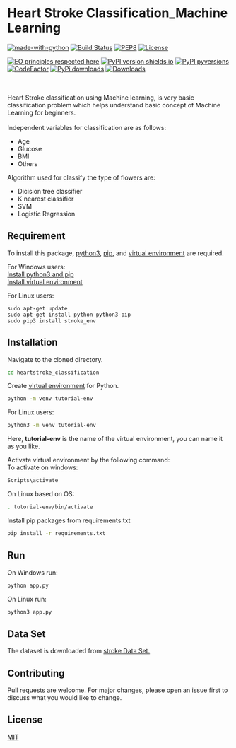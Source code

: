 # Heart Stroke Classification_Machine Learning

[![made-with-python](https://img.shields.io/badge/Made%20with-Python-1f425f.svg)](https://www.python.org/)
[![Build Status](https://travis-ci.org/upymake/enforce-pep8.svg?branch=master)](https://travis-ci.org/upymake/enforce-pep8)
[![PEP8](https://img.shields.io/badge/code%20style-pep8-green.svg)](https://www.python.org/dev/peps/pep-0008/)
[![License](https://img.shields.io/badge/license-MIT-green.svg)](LICENSE.md)  

[![EO principles respected here](https://www.elegantobjects.org/badge.svg)](https://www.elegantobjects.org)
[![PyPI version shields.io](https://img.shields.io/pypi/v/enforce-pep8.svg)](https://pypi.python.org/pypi/enforce-pep8/)
[![PyPI pyversions](https://img.shields.io/pypi/pyversions/enforce-pep8.svg)](https://pypi.python.org/pypi/enforce-pep8/)
[![CodeFactor](https://www.codefactor.io/repository/github/upymake/enforce-pep8/badge)](https://www.codefactor.io/repository/github/upymake/enforce-pep8)
[![PyPi downloads](https://img.shields.io/pypi/dm/enforce-pep8.svg)](https://pypi.python.org/pypi/enforce-pep8)
[![Downloads](https://pepy.tech/badge/enforce-pep8)](https://pepy.tech/project/enforce-pep8)

</br></br>
Heart Stroke classification using Machine learning, is very basic classification problem which helps understand basic concept of Machine Learning for beginners. </br></br>
Independent variables for classification are as follows:</br>

* Age
* Glucose
* BMI
* Others

Algorithm used for classify the type of flowers are:

- Dicision tree classifier
- K nearest classifier
- SVM
- Logistic Regression

## Requirement

To install this package, [python3](https://www.python.org/), [pip](https://pypi.org/project/pip/), and [virtual environment](https://docs.python.org/3/library/venv.html) are required.

For Windows users: </br>
[Install python3 and pip](https://phoenixnap.com/kb/how-to-install-python-3-windows)</br>
[Install virtual environment](https://programwithus.com/learn-to-code/Pip-and-virtualenv-on-Windows/)

For Linux users:

```
sudo apt-get update
sudo apt-get install python python3-pip
sudo pip3 install stroke_env
```

## Installation

Navigate to the cloned directory.

```bash
cd heartstroke_classification
```

Create [virtual environment](https://docs.python.org/3/tutorial/venv.html) for Python.

```bash
python -m venv tutorial-env
```

For Linux users:

```bash
python3 -m venv tutorial-env
```

Here, **tutorial-env** is the name of the virtual environment, you can name it as you like.

Activate virtual environment by the following command: </br>
To activate on windows:

```bash
Scripts\activate
```

On Linux based on OS:

```bash
. tutorial-env/bin/activate
```

Install pip packages from requirements.txt

```bash
pip install -r requirements.txt
```

## Run

On Windows run:

```bash
python app.py
```

On Linux run:

```bash
python3 app.py
```

## Data Set

The dataset is downloaded from [stroke Data Set.](https://www.kaggle.com/datasets/fedesoriano/stroke-prediction-dataset)


## Contributing

Pull requests are welcome. For major changes, please open an issue first to discuss what you would like to change.

## License

[MIT](https://github.com/Vaaceph/iris-flower-classification/blob/master/LICENSE.md)
